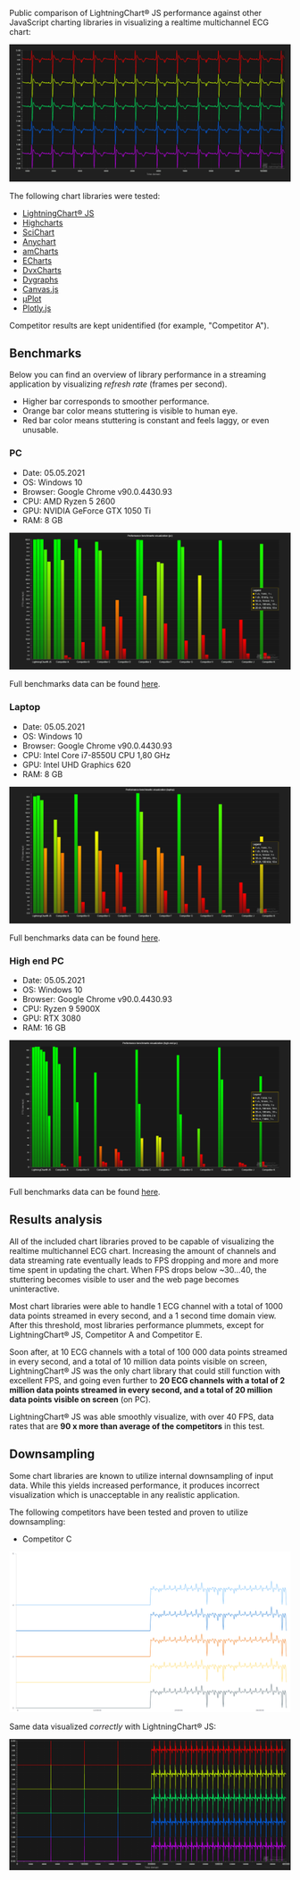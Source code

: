 Public comparison of LightningChart® JS performance against other JavaScript charting libraries in visualizing a realtime multichannel ECG chart:

![Multichannel ECG Chart](multichannel-ecg-chart.png "5 channel ECG Chart visualized with LightningChart® JS")

The following chart libraries were tested:
- [LightningChart® JS](https://www.arction.com/lightningchart-ultimate-sdk)
- [Highcharts](https://www.highcharts.com/)
- [SciChart](https://www.scichart.com/javascript-chart-features/)
- [Anychart](https://www.anychart.com/)
- [amCharts](https://www.amcharts.com/)
- [ECharts](http://echarts.apache.org/en/index.html)
- [DvxCharts](https://www.dvxcharts.com/)
- [Dygraphs](https://dygraphs.com/)
- [Canvas.js](https://canvasjs.com/)
- [μPlot](https://github.com/leeoniya/uPlot)
- [Plotly.js](https://plotly.com/javascript/)

Competitor results are kept unidentified (for example, "Competitor A").

## Benchmarks

Below you can find an overview of library performance in a streaming application by visualizing *refresh rate* (frames per second).
- Higher bar corresponds to smoother performance.
- Orange bar color means stuttering is visible to human eye.
- Red bar color means stuttering is constant and feels laggy, or even unusable.

### PC

- Date: 05.05.2021
- OS: Windows 10
- Browser: Google Chrome v90.0.4430.93
- CPU: AMD Ryzen 5 2600
- GPU: NVIDIA GeForce GTX 1050 Ti
- RAM: 8 GB

![FPS visualization PC](fpsVisualization-pc.png "FPS visualization (PC)")

Full benchmarks data can be found [here](https://github.com/Arction/performance-comparison-multilinechart/blob/main/bench/benchmarks_pc.csv).

### Laptop

- Date: 05.05.2021
- OS: Windows 10
- Browser: Google Chrome v90.0.4430.93
- CPU: Intel Core i7-8550U CPU 1,80 GHz
- GPU: Intel UHD Graphics 620
- RAM: 8 GB

![FPS visualization laptop](fpsVisualization-laptop.png "FPS visualization (Laptop)")

Full benchmarks data can be found [here](https://github.com/Arction/performance-comparison-multilinechart/blob/main/bench/benchmarks_laptop.csv).

### High end PC

- Date: 05.05.2021
- OS: Windows 10
- Browser: Google Chrome v90.0.4430.93
- CPU: Ryzen 9 5900X
- GPU: RTX 3080
- RAM: 16 GB

![FPS visualization high end PC](fpsVisualization-high-end-pc.png "FPS visualization (High end PC)")

Full benchmarks data can be found [here](https://github.com/Arction/performance-comparison-multilinechart/blob/main/bench/benchmarks_high-end-pc.csv).

## Results analysis

All of the included chart libraries proved to be capable of visualizing the realtime multichannel ECG chart.
Increasing the amount of channels and data streaming rate eventually leads to FPS dropping and more and more time spent in updating the chart.
When FPS drops below ~30...40, the stuttering becomes visible to user and the web page becomes uninteractive.

Most chart libraries were able to handle 1 ECG channel with a total of 1000 data points streamed in every second, and a 1 second time domain view.
After this threshold, most libraries performance plummets, except for LightningChart® JS, Competitor A and Competitor E.

Soon after, at 10 ECG channels with a total of 100 000 data points streamed in every second, and a total of 10 million data points visible on screen, LightningChart® JS was the only chart library that could still function with excellent FPS, and going even further to **20 ECG channels with a total of 2 million data points streamed in every second, and a total of 20 million data points visible on screen** (on PC).

LightningChart® JS was able smoothly visualize, with over 40 FPS, data rates that are **90 x more than average of the competitors** in this test. 

## Downsampling

Some chart libraries are known to utilize internal downsampling of input data.
While this yields increased performance, it produces incorrect visualization which is unacceptable in any realistic application.

The following competitors have been tested and proven to utilize downsampling:

- Competitor C

![Competitor C spike data](spikeData-C.png "Competitor C spike data (incorrect visualization)")

Same data visualized *correctly* with LightningChart® JS:

![LightningChart® JS spike data](spikeData-lcjs.png "LightningChart® JS spike data")
